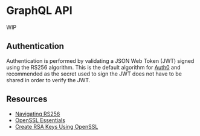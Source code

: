 # GraphQL API
WIP

## Authentication
Authentication is performed by validating a JSON Web Token (JWT)
signed using the RS256 algorithm. This is the default algorithm
for [Auth0](../infrastructure/auth0.md) and recommended as the secret
used to sign the JWT does not have to be shared in order to verify the JWT.


## Resources
- [Navigating RS256](https://auth0.com/blog/navigating-rs256-and-jwks/)
- [OpenSSL Essentials](https://www.digitalocean.com/community/tutorials/openssl-essentials-working-with-ssl-certificates-private-keys-and-csrs)
- [Create RSA Keys Using OpenSSL](https://www.scottbrady91.com/OpenSSL/Creating-RSA-Keys-using-OpenSSL)
